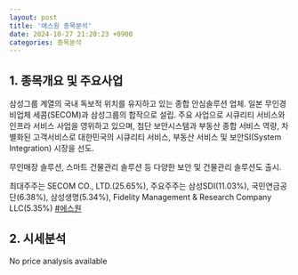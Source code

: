 ```yaml
---
layout: post
title: '에스원 종목분석'
date: 2024-10-27 21:20:23 +0900
categories: 종목분석
---
```


## 1. 종목개요 및 주요사업

삼성그룹 계열의 국내 독보적 위치를 유지하고 있는 종합 안심솔루션 업체. 일본 무인경비업체 세콤(SECOM)과 삼성그룹의 합작으로 설립. 주요 사업으로 시큐리티 서비스와 인프라 서비스 사업을 영위하고 있으며, 첨단 보안시스템과 부동산 종합 서비스 역량, 차별화된 고객서비스로 대한민국의 시큐리티 서비스, 부동산 서비스 및 보안SI(System Integration) 시장을 선도.

무인매장 솔루션, 스마트 건물관리 솔루션 등 다양한 보안 및 건물관리 솔루션도 출시.

최대주주는 SECOM CO., LTD.(25.65%), 주요주주는 삼성SDI(11.03%), 국민연금공단(6.38%), 삼성생명(5.34%), Fidelity Management & Research Company LLC(5.35%)
[#에스원](#)

## 2. 시세분석

No price analysis available
